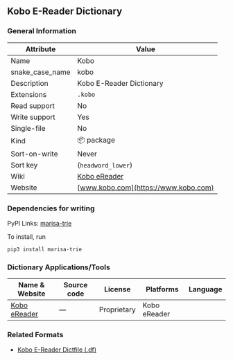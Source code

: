 ## Kobo E-Reader Dictionary

### General Information

| Attribute       | Value                                                      |
| --------------- | ---------------------------------------------------------- |
| Name            | Kobo                                                       |
| snake_case_name | kobo                                                       |
| Description     | Kobo E-Reader Dictionary                                   |
| Extensions      | `.kobo`                                                    |
| Read support    | No                                                         |
| Write support   | Yes                                                        |
| Single-file     | No                                                         |
| Kind            | 📦 package                                                  |
| Sort-on-write   | Never                                                      |
| Sort key        | (`headword_lower`)                                         |
| Wiki            | [Kobo eReader](https://en.wikipedia.org/wiki/Kobo_eReader) |
| Website         | [www.kobo.com](https://www.kobo.com)                       |

### Dependencies for writing

PyPI Links: [marisa-trie](https://pypi.org/project/marisa-trie)

To install, run

```sh
pip3 install marisa-trie
```

### Dictionary Applications/Tools

| Name & Website                       | Source code | License     | Platforms    | Language |
| ------------------------------------ | ----------- | ----------- | ------------ | -------- |
| [Kobo eReader](https://www.kobo.com) | ―           | Proprietary | Kobo eReader |          |

### Related Formats

- [Kobo E-Reader Dictfile (.df)](./kobo_dictfile.md)
